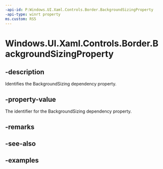 ```yaml
---
-api-id: P:Windows.UI.Xaml.Controls.Border.BackgroundSizingProperty
-api-type: winrt property
ms.custom: RS5
---
```


<!-- Property syntax.
public DependencyProperty BackgroundSizingProperty { get; }
-->

# Windows.UI.Xaml.Controls.Border.BackgroundSizingProperty

## -description

Identifies the BackgroundSizing dependency property.

## -property-value

The identifier for the BackgroundSizing dependency property.

## -remarks

## -see-also

## -examples

